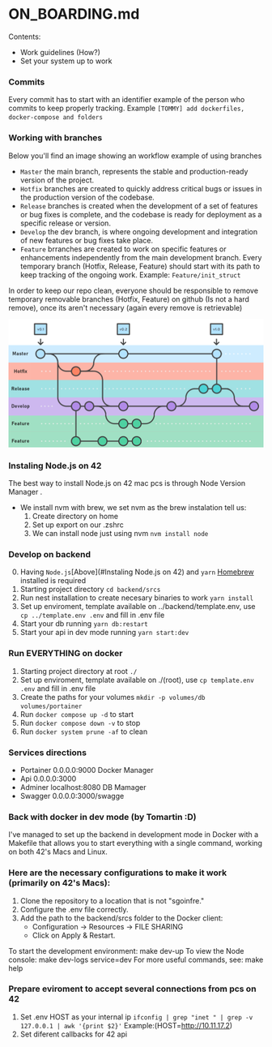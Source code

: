 # ON_BOARDING.md
Contents:
- Work guidelines (How?)
- Set your system up to work

### Commits
Every commit has to start with an identifier example of the person who commits to keep properly tracking. Example `[TOMMY] add dockerfiles, docker-compose and folders`

### Working with branches

Below you'll find an image showing an  workflow example of using branches
- `Master` the main branch, represents the stable and production-ready version of the project.
- `Hotfix` branches are created to quickly address critical bugs or issues in the production version of the codebase.
- `Release` branches is created when the development of a set of features or bug fixes is complete, and the codebase is ready for deployment as a specific release or version.
- `Develop` the dev branch, is where ongoing development and integration of new features or bug fixes take place.
- `Feature` brranches are created to work on specific features or enhancements independently from the main development branch.
Every temporary branch (Hotfix, Release, Feature) should start with its path to keep tracking of the ongoing work. Example: `Feature/init_struct`

In order to keep our repo clean, everyone should be responsible to remove temporary removable branches (Hotfix, Feature) on github (Is not a hard remove), once its aren't necessary (again every remove is retrievable)

<img width="1919" alt="Working with branches" src="images/branch_struct.png">

### Instaling Node.js on 42
The best way to install Node.js on 42 mac pcs is through  Node Version Manager .

- We install nvm with brew, we set nvm as the brew instalation tell us:
    1. Create directory on home
    2. Set up export on our .zshrc
    3. We can install node just using nvm `nvm install node`

### Develop on backend
0. Having `Node.js`[Above](#Instaling Node.js on 42) and `yarn` [Homebrew](https://brew.sh/) installed is required
1. Starting project directory `cd backend/srcs`
2. Run nest installation to create necesary binaries to work `yarn install`
3. Set up enviroment, template available on ../backend/template.env, use `cp ../template.env .env` and fill in .env file
4. Start your db running `yarn db:restart`
5. Start your api in dev mode running `yarn start:dev`

### Run EVERYTHING on docker
1. Starting project directory at root `./`
2. Set up enviroment, template available on ./(root), use `cp template.env .env` and fill in .env file
3. Create the paths for your volumes `mkdir -p volumes/db volumes/portainer`
3. Run `docker compose up -d` to start
4. Run `docker compose down -v` to stop
5. Run `docker system prune -af` to clean

### Services directions
 - Portainer 0.0.0.0:9000 Docker Manager
 - Api 0.0.0.0:3000
 - Adminer localhost:8080 DB Mamager
 - Swagger 0.0.0.0:3000/swagge

### Back with docker in dev mode (by Tomartin :D)
  I've managed to set up the backend in development mode in Docker with a
  Makefile that allows you to start everything with a single command,
  working on both 42's Macs and Linux.

### Here are the necessary configurations to make it work (primarily on 42's Macs):
  1. Clone the repository to a location that is not "sgoinfre."
  2. Configure the .env file correctly.
  3. Add the path to the backend/srcs folder to the Docker client:
     - Configuration -> Resources -> FILE SHARING
     - Click on Apply & Restart.

  To start the development environment: make dev-up
  To view the Node console: make dev-logs service=dev
  For more useful commands, see: make help

### Prepare eviroment to accept several connections from pcs on 42
 1. Set .env HOST as your internal ip `ifconfig | grep "inet " | grep -v 127.0.0.1 | awk '{print $2}'` Example:(HOST=http://10.11.17.2)
 2. Set diferent callbacks for 42 api
